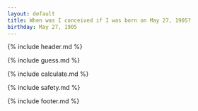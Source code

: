 ```yaml
---
layout: default
title: When was I conceived if I was born on May 27, 1905?
birthday: May 27, 1905
---
```


{% include header.md %}

{% include guess.md %}

{% include calculate.md %}

{% include safety.md %}

{% include footer.md %}



